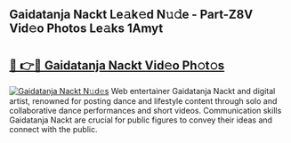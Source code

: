 ## Gaidatanja Nackt Le𝚊k𝚎d N𝚞𝚍e - Part-Z8V Vid𝚎o Photos Le𝚊ks 1Amyt

# <h2><a href="http://fb672j.evod.top/?m=Gaidatanja+Nackt">🔗 👉🔴 Gaidatanja Nackt Vid𝚎o Ph𝚘t𝚘s</a></h2>

[![Gaidatanja Nackt N𝚞d𝚎s](https://i.imgur.com/8V9OHl7.gif)](http://fb672j.evod.top/?m=Gaidatanja+Nackt)
Web entertainer Gaidatanja Nackt and digital artist, renowned for posting dance and lifestyle content through solo and collaborative dance performances and short videos. Communication skills Gaidatanja Nackt are crucial for public figures to convey their ideas and connect with the public. 
